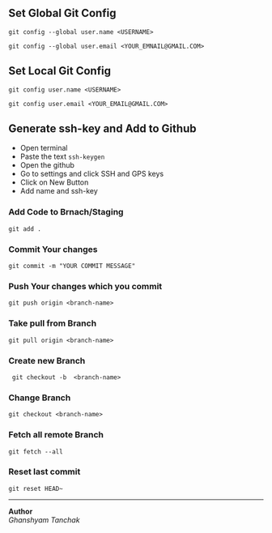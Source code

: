 ## Set Global Git Config
`git config --global user.name <USERNAME>`  

`git config --global user.email <YOUR_EMNAIL@GMAIL.COM>`

## Set Local Git Config
`git config user.name <USERNAME>`    

`git config user.email <YOUR_EMAIL@GMAIL.COM>`
  
## Generate ssh-key and Add to Github
* Open terminal
* Paste the text `ssh-keygen`
* Open the github
* Go to settings and click SSH and GPS keys
* Click on New Button
* Add name and ssh-key


### Add Code to Brnach/Staging
` git add . `

### Commit Your changes
` git commit -m "YOUR COMMIT MESSAGE" `

### Push Your changes which you commit
` git push origin <branch-name> `

### Take pull from Branch
` git pull origin <branch-name> `

### Create new Branch
` git checkout -b  <branch-name>`

### Change Branch
` git checkout <branch-name> `

### Fetch all remote Branch
` git fetch --all `


### Reset last commit
` git reset HEAD~ `


***

**Author**    
_Ghanshyam Tanchak_
